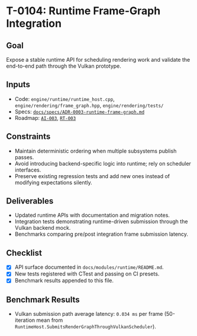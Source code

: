 # T-0104: Runtime Frame-Graph Integration

## Goal
Expose a stable runtime API for scheduling rendering work and validate the end-to-end path through the Vulkan prototype.

## Inputs
- Code: `engine/runtime/runtime_host.cpp`, `engine/rendering/frame_graph.hpp`, `engine/rendering/tests/`
- Specs: [`docs/specs/ADR-0003-runtime-frame-graph.md`](../specs/ADR-0003-runtime-frame-graph.md)
- Roadmap: [`AI-003`](../specs/ADR-0003-runtime-frame-graph.md#motivation), [`RT-003`](../tasks/2025-02-17-sprint-06.md)

## Constraints
- Maintain deterministic ordering when multiple subsystems publish passes.
- Avoid introducing backend-specific logic into runtime; rely on scheduler interfaces.
- Preserve existing regression tests and add new ones instead of modifying expectations silently.

## Deliverables
- Updated runtime APIs with documentation and migration notes.
- Integration tests demonstrating runtime-driven submission through the Vulkan backend mock.
- Benchmarks comparing pre/post integration frame submission latency.

## Checklist
- [x] API surface documented in `docs/modules/runtime/README.md`.
- [x] New tests registered with CTest and passing on CI presets.
- [x] Benchmark results appended to this file.

## Benchmark Results

- Vulkan submission path average latency: `0.034 ms` per frame (50-iteration mean from `RuntimeHost.SubmitsRenderGraphThroughVulkanScheduler`).
